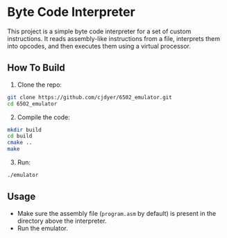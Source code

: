 # Byte Code Interpreter

This project is a simple byte code interpreter for a set of custom instructions. It reads assembly-like instructions from a file, interprets them into opcodes, and then executes them using a virtual processor.

## How To Build

1. Clone the repo: 
```bash
git clone https://github.com/cjdyer/6502_emulator.git
cd 6502_emulator
```

2. Compile the code:
```bash
mkdir build
cd build
cmake ..
make
```

3. Run:
```bash
./emulator
```

## Usage

- Make sure the assembly file (`program.asm` by default) is present in the directory above the interpreter.
- Run the emulator.
